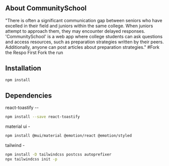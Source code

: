 ## About CommunitySchool
"There is often a significant communication gap between seniors who have excelled in their field and juniors within the same college. When juniors attempt to approach them, they may encounter delayed responses. 'CommunitySchool' is a web app where college students can ask questions and access resources, such as preparation strategies written by their peers. Additionally, anyone can post articles about preparation strategies."
#Fork the Respo
First Fork the run

## Installation

```bash
npm install
```

## Dependencies
react-toastify -- 
```bash
npm install --save react-toastify
```

material ui -
```bash
npm install @mui/material @emotion/react @emotion/styled
```
tailwind -
```bash
npm install -D tailwindcss postcss autoprefixer
npx tailwindcss init -p
```
